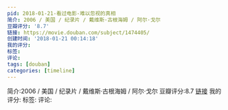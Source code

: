```yaml
---
pid: 2018-01-21-看过电影-难以忽视的真相
简介: 2006 / 美国 / 纪录片 / 戴维斯·古根海姆 / 阿尔·戈尔
豆瓣评分: '8.7'
链接: https://movie.douban.com/subject/1474405/
创建时间: '2018-01-21 00:14:18'
我的评分:
标签:
评论:
tags: [douban]
categories: [timeline]
---
```

简介:2006 / 美国 / 纪录片 / 戴维斯·古根海姆 / 阿尔·戈尔
豆瓣评分:8.7
[链接](https://movie.douban.com/subject/1474405/)
我的评分:
标签:
评论:

